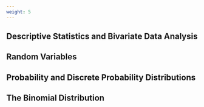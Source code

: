 ```yaml
---
weight: 5
---
```


## Descriptive Statistics and Bivariate Data Analysis

## Random Variables

## Probability and Discrete Probability Distributions

## The Binomial Distribution